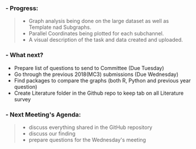### - Progress:
>* Graph analysis being done on the large dataset as well as Template nad Subgraphs.
>* Parallel Coordinates being plotted for each subchannel.
>* A visual description of the task and data created and uploaded.

### - What next?

* Prepare list of questions to send to Committee (Due Tuesday)
* Go through the previous 2018(MC3) submissions (Due Wednesday)
* Find packages to compare the graphs (both R, Python and previous year question)
* Create Literature folder in the Github repo to keep tab on all Literature survey


### - Next Meeting's Agenda:

>* discuss everything shared in the GitHub repository
>* discuss our finding
>* prepare questions for the Wednesday's meeting
